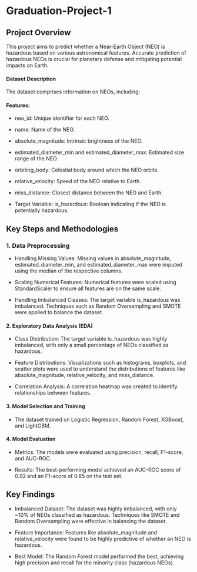 # Graduation-Project-1
## Project Overview
This project aims to predict whether a Near-Earth Object (NEO) is hazardous based on various astronomical features. Accurate prediction of hazardous NEOs is crucial for planetary defense and mitigating potential impacts on Earth.

#### Dataset Description
The dataset comprises information on NEOs, including:

#### Features:
* neo_id: Unique identifier for each NEO.
* name: Name of the NEO.
* absolute_magnitude: Intrinsic brightness of the NEO.
* estimated_diameter_min and estimated_diameter_max: Estimated size range of the NEO.
* orbiting_body: Celestial body around which the NEO orbits.
* relative_velocity: Speed of the NEO relative to Earth.
* miss_distance: Closest distance between the NEO and Earth.

* Target Variable:
is_hazardous: Boolean indicating if the NEO is potentially hazardous.


## Key Steps and Methodologies
###  1. Data Preprocessing
* Handling Missing Values: Missing values in absolute_magnitude, estimated_diameter_min, and estimated_diameter_max were imputed using the median of the respective columns.


* Scaling Numerical Features: Numerical features were scaled using StandardScaler to ensure all features are on the same scale.

* Handling Imbalanced Classes: The target variable is_hazardous was imbalanced. Techniques such as Random Oversampling and SMOTE were applied to balance the dataset.


#### 2. Exploratory Data Analysis (EDA)
* Class Distribution: The target variable is_hazardous was highly imbalanced, with only a small percentage of NEOs classified as hazardous.

* Feature Distributions: Visualizations such as histograms, boxplots, and scatter plots were used to understand the distributions of features like absolute_magnitude, relative_velocity, and miss_distance.

* Correlation Analysis: A correlation heatmap was created to identify relationships between features.

#### 3. Model Selection and Training
* The dataset trained on Logistic Regression, Random Forest, XGBoost, and LightGBM.


#### 4. Model Evaluation
* Metrics: The models were evaluated using precision, recall, F1-score, and AUC-ROC.

* Results: The best-performing model achieved an AUC-ROC score of 0.92 and an F1-score of 0.85 on the test set.

## Key Findings
* Imbalanced Dataset: The dataset was highly imbalanced, with only ~10% of NEOs classified as hazardous. Techniques like SMOTE and Random Oversampling were effective in balancing the dataset.

* Feature Importance: Features like absolute_magnitude and relative_velocity were found to be highly predictive of whether an NEO is hazardous.

* Best Model: The Random Forest model performed the best, achieving high precision and recall for the minority class (hazardous NEOs).
